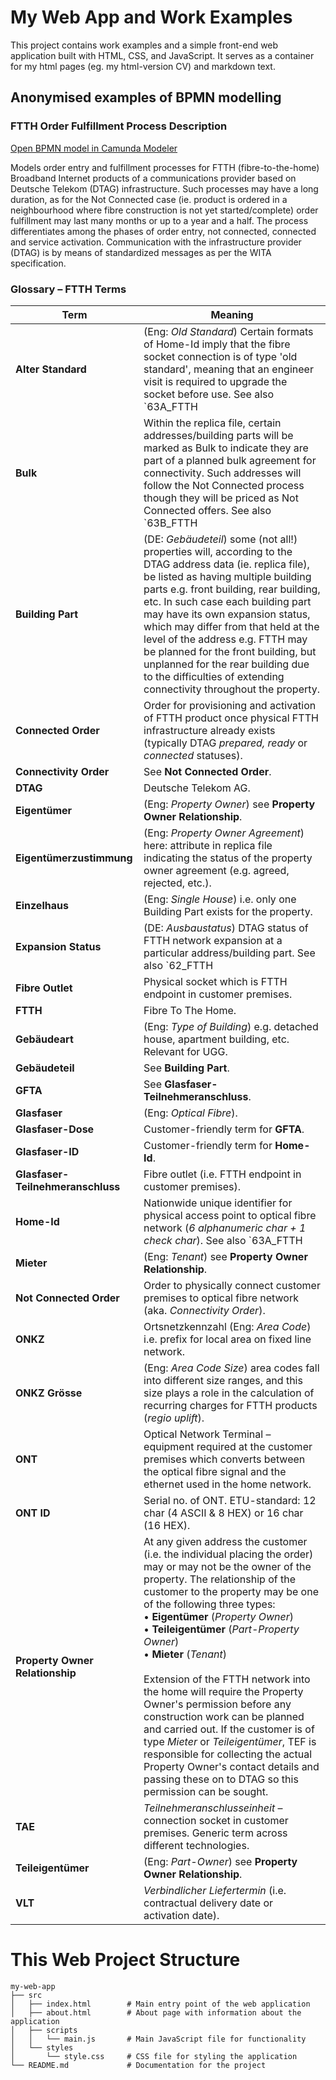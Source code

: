 # My Web App and Work Examples

This project contains work examples and a simple front-end web application built with HTML, CSS, and JavaScript. It serves as a container for my html pages (eg. my html-version CV) and markdown text.

## Anonymised examples of BPMN modelling

### FTTH Order Fulfillment Process Description

[Open BPMN model in Camunda Modeler](https://modeler.camunda.io/share/0634a762-bc18-47ab-8a02-82d3b5f0c27e)

Models order entry and fulfillment processes for FTTH (fibre-to-the-home) Broadband Internet products of a communications provider based on Deutsche Telekom (DTAG) infrastructure. Such processes may have a long duration, as for the Not Connected case (ie. product is ordered in a neighbourhood where fibre construction is not yet started/complete) order fulfillment may last many months or up to a year and a half. The process differentiates among the phases of order entry, not connected, connected and service activation. Communication with the infrastructure provider (DTAG) is by means of standardized messages as per the WITA specification.

### Glossary – FTTH Terms

| Term                        | Meaning |
|-----------------------------|---------|
| **Alter Standard**          | (Eng: *Old Standard*) Certain formats of Home-Id imply that the fibre socket connection is of type 'old standard', meaning that an engineer visit is required to upgrade the socket before use. See also `63A_FTTH | Home-Id Validation and Alter Standard`. |
| **Bulk**                    | Within the replica file, certain addresses/building parts will be marked as Bulk to indicate they are part of a planned bulk agreement for connectivity. Such addresses will follow the Not Connected process though they will be priced as Not Connected offers. See also `63B_FTTH | Bulk`. |
| **Building Part**           | (DE: *Gebäudeteil*) some (not all!) properties will, according to the DTAG address data (ie. replica file), be listed as having multiple building parts e.g. front building, rear building, etc. In such case each building part may have its own expansion status, which may differ from that held at the level of the address e.g. FTTH may be planned for the front building, but unplanned for the rear building due to the difficulties of extending connectivity throughout the property. |
| **Connected Order**         | Order for provisioning and activation of FTTH product once physical FTTH infrastructure already exists (typically DTAG *prepared, ready* or *connected* statuses). |
| **Connectivity Order**      | See **Not Connected Order**. |
| **DTAG**                    | Deutsche Telekom AG. |
| **Eigentümer**              | (Eng: *Property Owner*) see **Property Owner Relationship**. |
| **Eigentümerzustimmung**    | (Eng: *Property Owner Agreement*) here: attribute in replica file indicating the status of the property owner agreement (e.g. agreed, rejected, etc.). |
| **Einzelhaus**              | (Eng: *Single House*) i.e. only one Building Part exists for the property. |
| **Expansion Status**        | (DE: *Ausbaustatus*) DTAG status of FTTH network expansion at a particular address/building part. See also `62_FTTH | Expansion Status and Order Status`. |
| **Fibre Outlet**            | Physical socket which is FTTH endpoint in customer premises. |
| **FTTH**                    | Fibre To The Home. |
| **Gebäudeart**              | (Eng: *Type of Building*) e.g. detached house, apartment building, etc. Relevant for UGG. |
| **Gebäudeteil**             | See **Building Part**. |
| **GFTA**                    | See **Glasfaser-Teilnehmeranschluss**. |
| **Glasfaser**               | (Eng: *Optical Fibre*). |
| **Glasfaser-Dose**          | Customer-friendly term for **GFTA**. |
| **Glasfaser-ID**            | Customer-friendly term for **Home-Id**. |
| **Glasfaser-Teilnehmeranschluss** | Fibre outlet (i.e. FTTH endpoint in customer premises). |
| **Home-Id**                 | Nationwide unique identifier for physical access point to optical fibre network (*6 alphanumeric char + 1 check char*). See also `63A_FTTH | Home-Id Validation and Alter Standard`. |
| **Mieter**                  | (Eng: *Tenant*) see **Property Owner Relationship**. |
| **Not Connected Order**     | Order to physically connect customer premises to optical fibre network (aka. *Connectivity Order*). |
| **ONKZ**                    | Ortsnetzkennzahl (Eng: *Area Code*) i.e. prefix for local area on fixed line network. |
| **ONKZ Grösse**             | (Eng: *Area Code Size*) area codes fall into different size ranges, and this size plays a role in the calculation of recurring charges for FTTH products (*regio uplift*). |
| **ONT**                     | Optical Network Terminal – equipment required at the customer premises which converts between the optical fibre signal and the ethernet used in the home network. |
| **ONT ID**                  | Serial no. of ONT. ETU-standard: 12 char (4 ASCII & 8 HEX) or 16 char (16 HEX). |
| **Property Owner Relationship** | At any given address the customer (i.e. the individual placing the order) may or may not be the owner of the property. The relationship of the customer to the property may be one of the following three types:<br>• **Eigentümer** (*Property Owner*)<br>• **Teileigentümer** (*Part-Property Owner*)<br>• **Mieter** (*Tenant*)<br><br>Extension of the FTTH network into the home will require the Property Owner's permission before any construction work can be planned and carried out. If the customer is of type *Mieter* or *Teileigentümer*, TEF is responsible for collecting the actual Property Owner's contact details and passing these on to DTAG so this permission can be sought. |
| **TAE**                     | *Teilnehmeranschlusseinheit* – connection socket in customer premises. Generic term across different technologies. |
| **Teileigentümer**          | (Eng: *Part-Owner*) see **Property Owner Relationship**. |
| **VLT**                     | *Verbindlicher Liefertermin* (i.e. contractual delivery date or activation date). |


# This Web Project Structure

```
my-web-app
├── src
│   ├── index.html        # Main entry point of the web application
│   ├── about.html        # About page with information about the application
│   ├── scripts
│   │   └── main.js       # Main JavaScript file for functionality
│   └── styles
│       └── style.css     # CSS file for styling the application
└── README.md             # Documentation for the project
```

